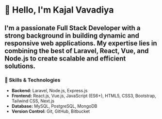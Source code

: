 # 👋 Hello, I'm Kajal Vavadiya

I'm a passionate Full Stack Developer with a strong background in building dynamic and responsive web applications. My expertise lies in combining the best of Laravel, React, Vue, and Node.js to create scalable and efficient solutions.
---

### 💼 Skills & Technologies

- **Backend:** Laravel, Node.js, Express.js
- **Frontend:** React.js, Vue.js, JavaScript (ES6+), HTML5, CSS3, Bootstrap, Tailwind CSS, Next.js
- **Database:** MySQL, PostgreSQL, MongoDB
- **Version Control:** Git, GitHub, Bitbucket
